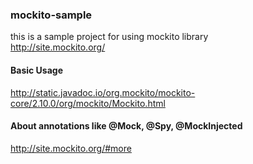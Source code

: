 ### mockito-sample
this is a sample project for using mockito library  
http://site.mockito.org/

#### Basic Usage
http://static.javadoc.io/org.mockito/mockito-core/2.10.0/org/mockito/Mockito.html

#### About annotations like  @Mock, @Spy, @MockInjected
http://site.mockito.org/#more